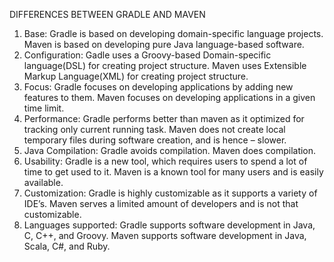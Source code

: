DIFFERENCES BETWEEN GRADLE AND MAVEN
1. Base: Gradle is based on developing domain-specific language projects. Maven is based on developing pure Java language-based software.
2. Configuration: Gadle uses a Groovy-based Domain-specific language(DSL) for creating project structure. Maven uses Extensible Markup Language(XML) for creating project structure.
3. Focus: Gradle focuses on developing applications by adding new features to them. Maven focuses on developing applications in a given time limit.
4. Performance: Gradle performs better than maven as it optimized for tracking only current running task. Maven does not create local temporary files during software creation, and is hence – slower.
5. Java Compilation: Gradle avoids compilation. Maven does compilation.
6. Usability: Gradle is a new tool, which requires users to spend a lot of time to get used to it. Maven is a known tool for many users and is easily available.
7. Customization: Gradle is highly customizable as it supports a variety of IDE’s. Maven serves a limited amount of developers and is not that customizable.
8. Languages supported: Gradle supports software development in Java, C, C++, and Groovy. Maven supports software development in Java, Scala, C#, and Ruby.

